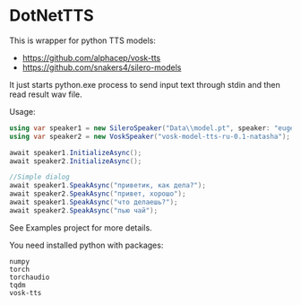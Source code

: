 # DotNetTTS
This is wrapper for python TTS models:
- https://github.com/alphacep/vosk-tts
- https://github.com/snakers4/silero-models

It just starts python.exe process to send input text through stdin and then read result wav file.

Usage:
```csharp
using var speaker1 = new SileroSpeaker("Data\\model.pt", speaker: "eugene", sampleRate: 48000);
using var speaker2 = new VoskSpeaker("vosk-model-tts-ru-0.1-natasha");

await speaker1.InitializeAsync();
await speaker2.InitializeAsync();

//Simple dialog
await speaker1.SpeakAsync("приветик, как дела?");
await speaker2.SpeakAsync("привет, хорошо");
await speaker1.SpeakAsync("что делаешь?");
await speaker2.SpeakAsync("пью чай");
```

See Examples project for more details.

You need installed python with packages:
```
numpy
torch
torchaudio
tqdm
vosk-tts
```
